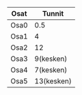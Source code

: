 Osat | Tunnit |
 --- | --- |
Osa0 | 0.5 |
Osa1 | 4 |
Osa2 | 12 |
Osa3 |9(kesken)|
Osa4 |7(kesken)|
Osa5 |13(kesken)|
